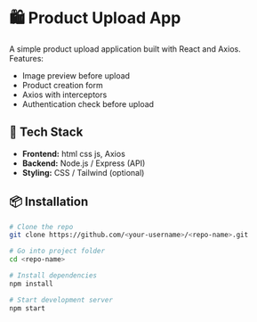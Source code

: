 # 🛍️ Product Upload App

A simple product upload application built with React and Axios.  
Features:
- Image preview before upload
- Product creation form
- Axios with interceptors
- Authentication check before upload

## 🚀 Tech Stack
- **Frontend:** html css js, Axios
- **Backend:** Node.js / Express (API)
- **Styling:** CSS / Tailwind (optional)

## 📦 Installation

```bash
# Clone the repo
git clone https://github.com/<your-username>/<repo-name>.git

# Go into project folder
cd <repo-name>

# Install dependencies
npm install

# Start development server
npm start
